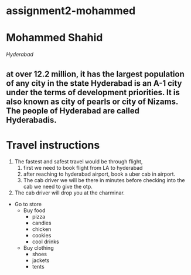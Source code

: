 # assignment2-mohammed
# Mohammed Shahid
###### Hyderabad
at over 12.2 million, it has the largest population of any city in the state Hyderabad is an A-1 city under the terms of development priorities. It is also known as **city of pearls or city of Nizams**. The people of Hyderabad are called **Hyderabadis**.
----
# Travel instructions
1. The fastest and safest travel would be through flight,  
    1. first we need to book flight from LA to hyderabad
    2. after reaching to hyderabad airport, book a uber cab in airport.
    3. The cab driver we will be there in minutes before checking into the cab we need to give the otp.
2. The cab driver will drop you at the charminar.
* Go to store
    * Buy food
        * pizza
        * candies
        * chicken 
        * cookies
        * cool drinks
    * Buy clothing
        * shoes
        * jackets
        * tents